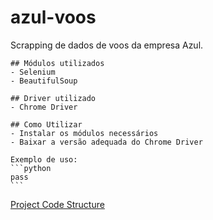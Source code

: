 # azul-voos
Scrapping de dados de voos da empresa Azul.

    ## Módulos utilizados
    - Selenium
    - BeautifulSoup

    ## Driver utilizado
    - Chrome Driver

    ## Como Utilizar
    - Instalar os módulos necessários
    - Baixar a versão adequada do Chrome Driver

    Exemplo de uso:
    ```python
    pass
    ```


[Project Code Structure](https://github.com/ricardostange/azul-voos/blob/main/Azul.png?raw=true "Title")
